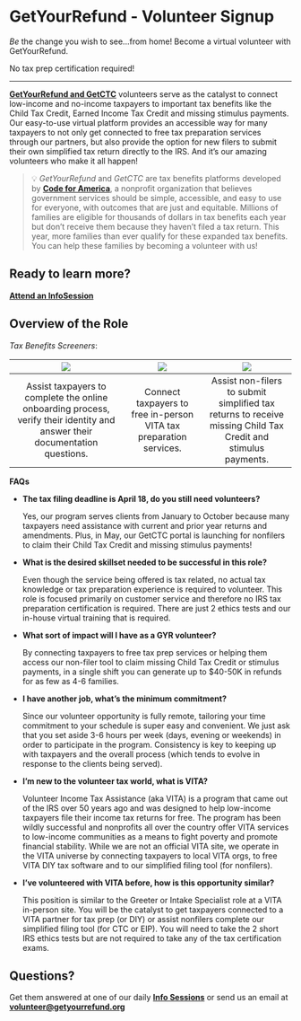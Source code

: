 # GetYourRefund - Volunteer Signup

*Be* the change you wish to see...from home! Become a virtual volunteer with GetYourRefund.

No tax prep certification required!

---

**[GetYourRefund and GetCTC](https://codeforamerica.org/programs/tax-benefits/getyourrefund/)** volunteers serve as the catalyst to connect low-income and no-income taxpayers to important tax benefits like the Child Tax Credit, Earned Income Tax Credit and missing stimulus payments. Our easy-to-use virtual platform provides an accessible way for many taxpayers to not only get connected to free tax preparation services through our partners, but also provide the option for new filers to submit their own simplified tax return directly to the IRS. And it’s our amazing volunteers who make it all happen!


>💡 *GetYourRefund* and *GetCTC* are tax benefits platforms developed by [**Code for America**](https://codeforamerica.org/), a nonprofit organization that believes government services should be simple, accessible, and easy to use for everyone, with outcomes that are just and equitable. Millions of families are eligible for thousands of dollars in tax benefits each year but don’t receive them because they haven’t filed a tax return. This year, more families than ever qualify for these expanded tax benefits. You can help these families by becoming a volunteer with us!

## **Ready to learn more?**

[**Attend an InfoSession**](https://calendly.com/jbarnes-cfa-vols/volunteer-1on1)

## **Overview of the Role**

*Tax Benefits Screeners*:

| ![](https://lh4.googleusercontent.com/PME7012aU2mRZuH9ra2qNC40RkrqcDHef07n9ic7vX0E_td8rKVI0R_eZs64VZB01zgvIbd33jgwgiUMomXFwFSKgGfTfpSY2_irR2CQ4YQDWGjdBnsCQCnIRDQC_n8Z5BlZSwxb) | ![](https://lh6.googleusercontent.com/V_hRhG63fMH3tuSgEzh08pLQWoBa24nxHeN0l06iSeSkuDaQcNCODclLBQZ5NHG5a7qMYPfHS_MGt_GXF-Kbor2T51pqj2medFLTkScTdUR-eD9HzryqjNstE_nuzU7KDMf-i09C) | ![](https://lh6.googleusercontent.com/Ux_iQt5QlI2vmlaJzSQ97Qr3J3IjRJdfMj1oQQI7zW6goda6Iw7Q9kIHe6ZjhxnCoEN0rAv2urxcn8LH9UjKa23geL78cp7ry8nTjeD1dMRLWFKC6DXAiM-QvaPdO2Qa13x1JuG0) |
| :------: | :-----: | :--------: |
| Assist taxpayers to complete the online onboarding process, verify their identity and answer their documentation questions. |  Connect taxpayers to free in-person VITA tax preparation services. | Assist non-filers to submit simplified tax returns to receive missing Child Tax Credit and stimulus payments. |

**FAQs**

- **The tax filing deadline is April 18, do you still need volunteers?**

  Yes, our program serves clients from January to October because many taxpayers need assistance with current and prior year returns and amendments. Plus, in May, our GetCTC portal is launching for nonfilers to claim their Child Tax Credit and missing stimulus payments!

- **What is the desired skillset needed to be successful in this role?**

  Even though the service being offered is tax related, no actual tax knowledge or tax preparation experience is required to volunteer. This role is focused primarily on customer service and therefore no IRS tax preparation certification is required. There are just 2 ethics tests and our in-house virtual training that is required.

- **What sort of impact will I have as a GYR volunteer?**

  By connecting taxpayers to free tax prep services or helping them access our non-filer tool to claim missing Child Tax Credit or stimulus payments, in a single shift you can generate up to $40-50K in refunds for as few as 4-6 families.

- **I have another job, what’s the minimum commitment?**

  Since our volunteer opportunity is fully remote, tailoring your time commitment to your schedule is super easy and convenient. We just ask that you set aside 3-6 hours per week (days, evening or weekends) in order to participate in the program. Consistency is key to keeping up with taxpayers and the overall process (which tends to evolve in response to the clients being served).

- **I’m new to the volunteer tax world, what is VITA?**

  Volunteer Income Tax Assistance (aka VITA) is a program that came out of the IRS over 50 years ago and was designed to help low-income taxpayers file their income tax returns for free. The program has been wildly successful and nonprofits all over the country offer VITA services to low-income communities as a means to fight poverty and promote financial stability. While we are not an official VITA site, we operate in the VITA universe by connecting taxpayers to local VITA orgs, to free VITA DIY tax software and to our simplified filing tool (for nonfilers).

- **I’ve volunteered with VITA before, how is this opportunity similar?**

  This position is similar to the Greeter or Intake Specialist role at a VITA in-person site. You will be the catalyst to get taxpayers connected to a VITA partner for tax prep (or DIY) or assist nonfilers complete our simplified filing tool (for CTC or EIP). You will need to take the 2 short IRS ethics tests but are not required to take any of the tax certification exams.


## Questions?

Get them answered at one of our daily [**Info Sessions**](https://calendly.com/jbarnes-cfa-vols/volunteer-1on1) or send us an email at **[volunteer@getyourrefund.org](mailto:volunteer@getyourrefund.org)** [](mailto:Navigators@getyourrefund.org)